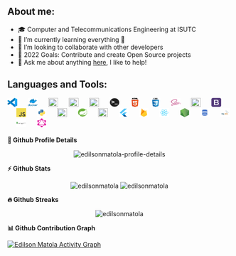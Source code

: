 ## **About me:**

- 🎓 Computer and Telecommunications Engineering at ISUTC
- 🌱 I’m currently learning everything 🤣
- 🤝 I’m looking to collaborate with other developers
- 🥅 2022 Goals: Contribute and create Open Source projects
- 💬 Ask me about anything [here](https://github.com/edilsonmatola/edilsonmatola/issues), I like to help!

## **Languages and Tools:**

<div style="display: inline_block;">
<code><img height="20" width="22px" src="https://raw.githubusercontent.com/github/explore/80688e429a7d4ef2fca1e82350fe8e3517d3494d/topics/visual-studio-code/visual-studio-code.png" title="Visual Studio Code" style="cursor: pointer;"></code>
<code style="padding-left: 20px; cursor: pointer;"><img height="20" width="22px" src="https://raw.githubusercontent.com/github/explore/80688e429a7d4ef2fca1e82350fe8e3517d3494d/topics/docker/docker.png" title="Docker"></code>
<code style="padding-left: 20px; cursor: pointer;"><img height="20" width="22px" src="https://www.vectorlogo.zone/logos/figma/figma-icon.svg" title="Figma"></code>
<code style="padding-left: 20px; cursor: pointer;"><img height="20" width="22px" src="https://www.vectorlogo.zone/logos/linux/linux-icon.svg" title="Linux"></code>
<code style="padding-left: 20px; cursor: pointer;"><img height="20" width="22px" src="https://www.vectorlogo.zone/logos/git-scm/git-scm-icon.svg" title="Git"></code>
<code style="padding-left: 20px; cursor: pointer;"><img height="20" width="22px" src="https://raw.githubusercontent.com/github/explore/80688e429a7d4ef2fca1e82350fe8e3517d3494d/topics/terminal/terminal.png" title="Terminal"></code>
<code style="padding-left: 20px; cursor: pointer;"><img height="20" width="22px" src="https://raw.githubusercontent.com/github/explore/80688e429a7d4ef2fca1e82350fe8e3517d3494d/topics/html/html.png" title="HTML"></code>
<code style="padding-left: 20px; cursor: pointer;"><img height="20" width="22px" src="https://raw.githubusercontent.com/github/explore/80688e429a7d4ef2fca1e82350fe8e3517d3494d/topics/css/css.png" title="CSS"></code>
<code style="padding-left: 20px; cursor: pointer;"><img height="20" width="22px" src="https://raw.githubusercontent.com/github/explore/80688e429a7d4ef2fca1e82350fe8e3517d3494d/topics/sass/sass.png" title="SASS"></code>
<code style="padding-left: 20px; cursor: pointer;"><img height="20" width="22px" src="https://www.vectorlogo.zone/logos/wordpress/wordpress-icon.svg" title="WordPress"></code>
<code style="padding-left: 20px; cursor: pointer;"><img height="20" width="22px" src="https://raw.githubusercontent.com/github/explore/80688e429a7d4ef2fca1e82350fe8e3517d3494d/topics/bootstrap/bootstrap.png" title="Bootstrap"></code>
<code style="padding-left: 20px; cursor: pointer;"><img height="20" width="22px" src="https://raw.githubusercontent.com/github/explore/80688e429a7d4ef2fca1e82350fe8e3517d3494d/topics/javascript/javascript.png" title="JavaScript"></code>
<code style="padding-left: 20px; cursor: pointer;"><img height="20" width="22px" src="https://raw.githubusercontent.com/github/explore/5c058a388828bb5fde0bcafd4bc867b5bb3f26f3/topics/python/python.png" title="Python"></code>
<code style="padding-left: 20px; cursor: pointer;"><img height="20" width="22px" src="https://www.vectorlogo.zone/logos/java/java-icon.svg" title="Java"></code>
<code style="padding-left: 20px; cursor: pointer;"><img height="20" width="22px" src="https://raw.githubusercontent.com/github/explore/80688e429a7d4ef2fca1e82350fe8e3517d3494d/topics/spring-boot/spring-boot.png" title="Spring Boot"></code>
<code style="padding-left: 20px; cursor: pointer;"><img height="20" width="22px" src="https://www.vectorlogo.zone/logos/dartlang/dartlang-icon.svg" title="Dart"></code>
<code style="padding-left: 20px; cursor: pointer;"><img height="20" width="22px" src="https://raw.githubusercontent.com/github/explore/80688e429a7d4ef2fca1e82350fe8e3517d3494d/topics/flutter/flutter.png" title="Flutter"></code>
<code style="padding-left: 20px; cursor: pointer;"><img height="20" width="22px" src="https://raw.githubusercontent.com/github/explore/80688e429a7d4ef2fca1e82350fe8e3517d3494d/topics/firebase/firebase.png" title="Firebase"></code>
<code style="padding-left: 20px; cursor: pointer;"><img height="20" width="22px" src="https://raw.githubusercontent.com/github/explore/80688e429a7d4ef2fca1e82350fe8e3517d3494d/topics/react/react.png" title="React.js"></code>
<code style="padding-left: 20px; cursor: pointer;"><img height="20" width="22px" src="https://raw.githubusercontent.com/github/explore/80688e429a7d4ef2fca1e82350fe8e3517d3494d/topics/nodejs/nodejs.png" title="Node.js"></code>
<code style="padding-left: 20px; cursor: pointer;"><img height="20" width="22px" src="https://raw.githubusercontent.com/github/explore/80688e429a7d4ef2fca1e82350fe8e3517d3494d/topics/sql/sql.png" title="SQL"></code>
<code style="padding-left: 20px; cursor: pointer;"><img height="20" width="22px" src="https://raw.githubusercontent.com/github/explore/80688e429a7d4ef2fca1e82350fe8e3517d3494d/topics/mysql/mysql.png" title="MySQL"></code>
<code style="padding-left: 20px; cursor: pointer;"><img height="20" width="22px" src="https://raw.githubusercontent.com/github/explore/80688e429a7d4ef2fca1e82350fe8e3517d3494d/topics/mongodb/mongodb.png" title="MongoDB"></code>
<code style="padding-left: 20px; cursor: pointer;"><img height="20" width="22px" src="https://raw.githubusercontent.com/github/explore/80688e429a7d4ef2fca1e82350fe8e3517d3494d/topics/graphql/graphql.png" title="GraphQL"></code>
</div>
<br>
	
<summary><b>🔎 Github Profile Details</b></summary>
<p align="center"><img height="180em" src="https://github-profile-summary-cards.vercel.app/api/cards/profile-details?username=edilsonmatola&theme=github_dark" alt="edilsonmatola-profile-details" align = "center"/></p>

  <summary><b>⚡ Github Stats</b></summary>
<p align="center"><img height="180em" src="https://github-readme-stats.vercel.app/api?username=edilsonmatola&hide_border=true&count_private=true&show_icons=true&theme=tokyonight" alt="edilsonmatola" align = "center"/>
<img height="180em" src="https://github-readme-stats.vercel.app/api/top-langs?username=edilsonmatola&show_icons=true&locale=en&layout=compact&hide_border=true&theme=tokyonight" alt="edilsonmatola" align = "center"/></p>

 <summary><b>🔥 Github Streaks</b></summary>
<p align="center"><img src="https://github-readme-streak-stats.herokuapp.com?user=edilsonmatola&theme=tokyonight&hide_border=true&date_format=M%20j%5B%2C%20Y%5D&stroke=060822&ring=2A06DD&fire=FFBF29&currStreakNum=FF4499" alt="edilsonmatola" /></p>

<summary><b>📊 Github Contribution Graph</b></summary>
<p align="center"></p><a href="https://github.com/edilsonmatola/"><img alt="Edilson Matola Activity Graph" src="https://contribution-activity-graph.herokuapp.com/graph?username=edilsonmatola&bg_color=0D1117&color=be91f2&line=be91f2&point=FFFFFF&hide_border=true&" /></a></p>
<!-- </details>

